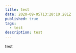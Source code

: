 ```yaml
---
title: test
date: 2020-09-05T13:28:10.281Z
published: true
tags:
  - test
description: test
---
```

test